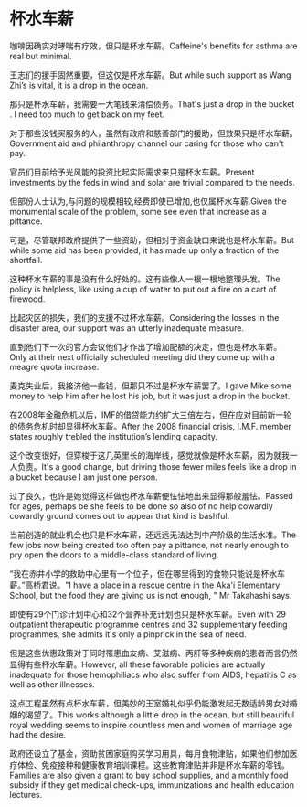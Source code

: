# 杯水车薪

<p><span class="chinese">咖啡因确实对哮喘有疗效，但只是杯水车薪。</span><span class="english">Caffeine's benefits for asthma are real but minimal.</span></p>

<p><span class="chinese">王志们的援手固然重要，但这仅是杯水车薪。</span><span class="english">But while such support as Wang Zhi’s is vital, it is a drop in the ocean.</span></p>

<p><span class="chinese">那只是杯水车薪，我需要一大笔钱来清偿债务。</span><span class="english">That's just a drop in the bucket . I need too much to get back on my feet.</span></p>

<p><span class="chinese">对于那些没钱买服务的人，虽然有政府和慈善部门的援助，但效果只是杯水车薪。</span><span class="english">Government aid and philanthropy channel our caring for those who can't pay.</span></p>

<p><span class="chinese">官员们目前给予光风能的投资比起实际需求来只是杯水车薪。</span><span class="english">Present investments by the feds in wind and solar are trivial compared to the needs.</span></p>

<p><span class="chinese">但部份人士认为,与问题的规模相较,经费即使已增加,也仅属杯水车薪.</span><span class="english">Given the monumental scale of the problem, some see even that increase as a pittance.</span></p>

<p><span class="chinese">可是，尽管联邦政府提供了一些资助，但相对于资金缺口来说也是杯水车薪。</span><span class="english">But while some aid has been provided, it has made up only a fraction of the shortfall.</span></p>

<p><span class="chinese">这种杯水车薪的事是没有什么好处的。这有些像人一根一根地整理头发。</span><span class="english">The policy is helpless, like using a cup of water to put out a fire on a cart of firewood.</span></p>

<p><span class="chinese">比起灾区的损失，我们的支援不过杯水车薪。</span><span class="english">Considering the losses in the disaster area, our support was an utterly inadequate measure.</span></p>

<p><span class="chinese">直到他们下一次的官方会议他们才作出了增加配额的决定，但也是杯水车薪。</span><span class="english">Only at their next officially scheduled meeting did they come up with a meagre quota increase.</span></p>

<p><span class="chinese">麦克失业后，我接济他一些钱，但那只不过是杯水车薪罢了。</span><span class="english">I gave Mike some money to help him after he lost his job, but it was just a drop in the bucket.</span></p>

<p><span class="chinese">在2008年金融危机以后，IMF的借贷能力约扩大三倍左右，但在应对目前新一轮的债务危机时却显得杯水车薪。</span><span class="english">After the 2008 financial crisis, I.M.F. member states roughly trebled the institution’s lending capacity.</span></p>

<p><span class="chinese">这个改变很好，但穿梭于这几英里长的海岸线，感觉就像是杯水车薪，因为就我一人负责。</span><span class="english">It's a good change, but driving those fewer miles feels like a drop in a bucket because I am just one person.</span></p>

<p><span class="chinese">过了良久，也许是她觉得这样做也杯水车薪便怯怯地出来显得那般羞怯。</span><span class="english">Passed for ages, perhaps be she feels to be done so also of no help cowardly cowardly ground comes out to appear that kind is bashful.</span></p>

<p><span class="chinese">当前创造的就业机会也只是杯水车薪，还远远无法达到中产阶级的生活水准。</span><span class="english">The few jobs now being created too often pay a pittance, not nearly enough to pry open the doors to a middle-class standard of living.</span></p>

<p><span class="chinese">“我在赤井小学的救助中心里有一个位子，但在哪里得到的食物只能说是杯水车薪。”高桥君说。</span><span class="english">"I have a place in a rescue centre in the Aka'i Elementary School, but the food they are giving us is not enough, " Mr Takahashi says.</span></p>

<p><span class="chinese">即使有29个门诊计划中心和32个营养补充计划也只是杯水车薪。</span><span class="english">Even with 29 outpatient therapeutic programme centres and 32 supplementary feeding programmes, she admits it's only a pinprick in the sea of need.</span></p>

<p><span class="chinese">但是这些优惠政策对于同时罹患血友病、艾滋病、丙肝等多种疾病的患者而言仍然显得有些杯水车薪。</span><span class="english">However, all these favorable policies are actually inadequate for those hemophiliacs who also suffer from AIDS, hepatitis C as well as other illnesses.</span></p>

<p><span class="chinese">这点工程虽然有点杯水车薪，但美妙的王室婚礼似乎仍能激发起无数适龄男女对婚姻的渴望了。</span><span class="english">This works although a little drop in the ocean, but still beautiful royal wedding seems to inspire countless men and women of marriage age had the desire.</span></p>

<p><span class="chinese">政府还设立了基金，资助贫困家庭购买学习用具，每月食物津贴，如果他们参加医疗体检、免疫接种和健康教育培训课程。这些教育津贴并非是杯水车薪的零钱。</span><span class="english">Families are also given a grant to buy school supplies, and a monthly food subsidy if they get medical check-ups, immunizations and health education lectures.</span></p>

